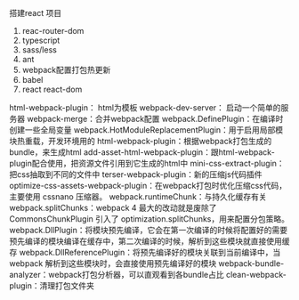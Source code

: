 搭建react 项目
1.  reac-router-dom
2.  typescript
3.  sass/less
4.  ant
5.  webpack配置打包热更新
6.  babel
7.  react react-dom


html-webpack-plugin： html为模板
webpack-dev-server： 启动一个简单的服务器
webpack-merge：合并webpack配置
webpack.DefinePlugin：在编译时创建一些全局变量
webpack.HotModuleReplacementPlugin：用于启用局部模块热重载，开发环境用的
html-webpack-plugin：根据webpack打包生成的bundle，来生成html
add-asset-html-webpack-plugin：跟html-webpack-plugin配合使用，把资源文件引用到它生成的html中
mini-css-extract-plugin：把css抽取到不同的文件中
terser-webpack-plugin：新的压缩js代码插件
optimize-css-assets-webpack-plugin：在webpack打包时优化压缩css代码，主要使用 cssnano 压缩器。
webpack.runtimeChunk：与持久化缓存有关
webpack.splitChunks：webpack 4 最大的改动就是废除了 CommonsChunkPlugin 引入了 optimization.splitChunks，用来配置分包策略。
webpack.DllPlugin：将模块预先编译，它会在第一次编译的时候将配置好的需要预先编译的模块编译在缓存中，第二次编译的时候，解析到这些模块就直接使用缓存
webpack.DllReferencePlugin：将预先编译好的模块关联到当前编译中，当 webpack 解析到这些模块时，会直接使用预先编译好的模块
webpack-bundle-analyzer：webpack打包分析器，可以直观看到各bundle占比
clean-webpack-plugin：清理打包文件夹

<!-- https://juejin.im/post/5d0ccc9ff265da1b934e0a44 -->